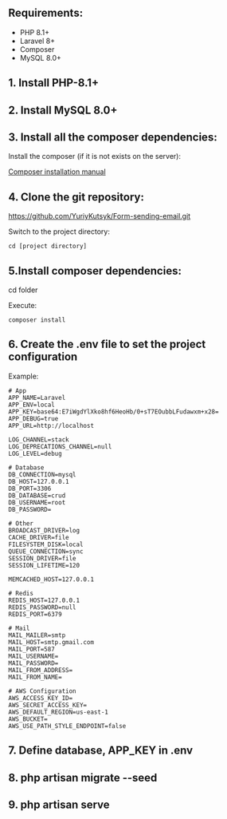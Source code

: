 ## Requirements:
* PHP 8.1+
* Laravel 8+
* Composer
* MySQL 8.0+

## 1. Install PHP-8.1+

## 2. Install MySQL 8.0+

## 3. Install all the composer dependencies:

Install the composer (if it is not exists on the server):

[Composer installation manual](https://getcomposer.org/doc/00-intro.md#installation-linux-unix-osx)

## 4. Clone the git repository:
https://github.com/YuriyKutsyk/Form-sending-email.git

Switch to the project directory:
```
cd [project directory]
```

## 5.Install composer dependencies:

cd folder

Execute:

```
composer install
```

## 6. Create the .env file to set the project configuration

Example:

```
# App
APP_NAME=Laravel
APP_ENV=local
APP_KEY=base64:E7iWgdYlXko8hf6HeoHb/0+sT7EOubbLFudawxm+x28=
APP_DEBUG=true
APP_URL=http://localhost

LOG_CHANNEL=stack
LOG_DEPRECATIONS_CHANNEL=null
LOG_LEVEL=debug

# Database
DB_CONNECTION=mysql
DB_HOST=127.0.0.1
DB_PORT=3306
DB_DATABASE=crud
DB_USERNAME=root
DB_PASSWORD=

# Other
BROADCAST_DRIVER=log
CACHE_DRIVER=file
FILESYSTEM_DISK=local
QUEUE_CONNECTION=sync
SESSION_DRIVER=file
SESSION_LIFETIME=120

MEMCACHED_HOST=127.0.0.1

# Redis
REDIS_HOST=127.0.0.1
REDIS_PASSWORD=null
REDIS_PORT=6379

# Mail
MAIL_MAILER=smtp
MAIL_HOST=smtp.gmail.com
MAIL_PORT=587
MAIL_USERNAME=
MAIL_PASSWORD=
MAIL_FROM_ADDRESS=
MAIL_FROM_NAME=

# AWS Configuration
AWS_ACCESS_KEY_ID=
AWS_SECRET_ACCESS_KEY=
AWS_DEFAULT_REGION=us-east-1
AWS_BUCKET=
AWS_USE_PATH_STYLE_ENDPOINT=false
```

## 7. Define database, APP_KEY in .env

## 8. php artisan migrate --seed

## 9. php artisan serve
